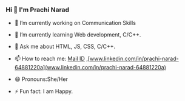 ### Hi 👋 I'm Prachi Narad


- 🔭 I’m currently working on Communication Skills
 
- 🌱 I’m currently learning Web development, C/C++.
<!-- - 👯 I’m looking to collaborate on ...
- 🤔 I’m looking for help with ... -->
- 💬 Ask me about HTML, JS, CSS, C/C++.

- 📫 How to reach me: [Mail ID](prachinarad555@gmail.com) ,[www.linkedin.com/in/prachi-narad-64881220a](www.linkedin.com/in/prachi-narad-64881220a)

- 😄 Pronouns:She/Her

- ⚡ Fun fact: I am Happy.


